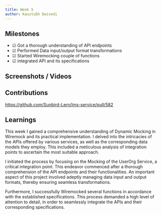 ```yaml
---
title: Week 5
author: Kaustubh Dwivedi 
---
```


## Milestones
- &#x2611; Got a thorough understanding of API endpoints
- &#x2611; Performed Data input/output format transformations
- &#x2611; Started Wiremocking couple of functions
- &#x2611; integrated API and its specifications

## Screenshots / Videos 

## Contributions
https://github.com/Sunbird-Lern/lms-service/pull/582

## Learnings
This week I gained a comprehensive understanding of Dynamic Mocking in Wiremock and its practical implementation. I delved into the intricacies of the APIs offered by various services, as well as the corresponding data models they employ. This included a meticulous analysis of integration points to ascertain the most suitable approach.

I initiated the process by focusing on the Mocking of the UserOrg Service, a critical integration point. This endeavor commenced after a thorough comprehension of the API endpoints and their functionalities. An important aspect of this project involved adeptly managing data input and output formats, thereby ensuring seamless transformations.

Furthermore, I successfully Wiremocked several functions in accordance with the established specifications. This process demanded a high level of attention to detail, in order to seamlessly integrate the APIs and their corresponding specifications.
